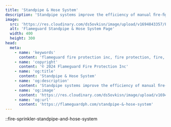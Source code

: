```yaml
---
title: 'Standpipe & Hose System'
description: 'Standpipe systems improve the efficiency of manual ﬁre-ﬁghting operations by eliminating the need for lengthy and cumbersome hose lays from ﬁre apparatus to a ﬁre.'
image:
  src: 'https://res.cloudinary.com/ds5ovkisn/image/upload/v1694843357/Flameguard%20Images/Header/standpipe_bajw7t.webp'
  alt: 'Flameguard Standpipe & Hose System Page'
  width: 400
  height: 300
head:
  meta: 
    - name: 'keywords'
      content: 'flameguard fire protection inc, fire protection, fire, flameguard, flameguard ph, flameguard ph standpipe & hose system page, flameguard standpipe & hose system page'
    - name: 'copyright'
      content: '© 2024 Flameguard Fire Protection Inc'
    - name: 'og:title'
      content: 'Standpipe & Hose System'
    - name: 'og:description'
      content: 'Standpipe systems improve the efficiency of manual ﬁre-ﬁghting operations by eliminating the need for lengthy and cumbersome hose lays from ﬁre apparatus to a ﬁre.'
    - name: 'og:image'
      content: 'https://res.cloudinary.com/ds5ovkisn/image/upload/v1694843357/Flameguard%20Images/Header/standpipe_bajw7t.webp'
    - name: 'og:url'
      content: 'https://flameguardph.com/standpipe-&-hose-system'
---
```


::fire-sprinkler-standpipe-and-hose-system